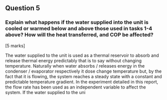 ## Question 5
### Explain what happens if the water supplied into the unit is cooled or warmed below and above those used in tasks 1-4 above? How will the heat transferred, and COP be affected? 
[5 marks]

The water supplied to the unit is used as a thermal reservoir to absorb and release thermal energy predictably that is to say without changing temperature. Naturally when water absorbs / releases energy in the condenser / evaporator respectively it dose change temperature but, by the fact that it is flowing, the system reaches a steady state with a constant and predictable temperature gradient. 
In the experiment detailed in this report, the flow rate has been used as an independent variable to affect the system. 
If the water supplied to the uni